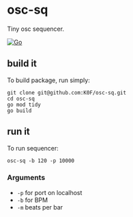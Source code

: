 # osc-sq
Tiny osc sequencer.

[![Go](https://github.com/K0F/osc-sq/actions/workflows/go.yml/badge.svg)](https://github.com/K0F/osc-sq/actions/workflows/go.yml)


## build it
To build package, run simply:

```
git clone git@github.com:K0F/osc-sq.git
cd osc-sq
go mod tidy
go build
```

## run it

To run sequencer:

```
osc-sq -b 120 -p 10000
```

### Arguments
- `-p` for port on localhost
- `-b` for BPM
- `-m` beats per bar
